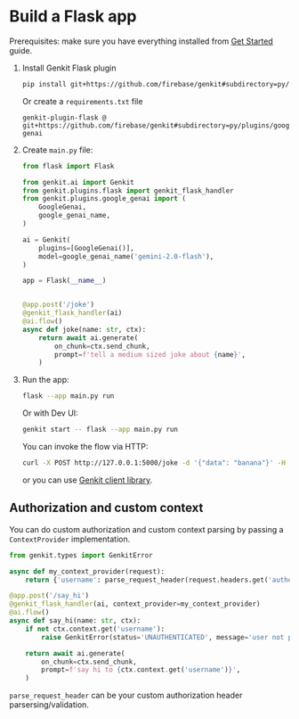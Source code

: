 # Build a Flask app

Prerequisites: make sure you have everything installed from [Get Started](./get-started.md) guide.


1. Install Genkit Flask plugin

    ```bash
    pip install git+https://github.com/firebase/genkit#subdirectory=py/plugins/flask
    ```

    Or create a `requirements.txt` file

    ```
    genkit-plugin-flask @ git+https://github.com/firebase/genkit#subdirectory=py/plugins/google-genai
    ```

1. Create `main.py` file:

    ```py
    from flask import Flask

    from genkit.ai import Genkit
    from genkit.plugins.flask import genkit_flask_handler
    from genkit.plugins.google_genai import (
        GoogleGenai,
        google_genai_name,
    )

    ai = Genkit(
        plugins=[GoogleGenai()],
        model=google_genai_name('gemini-2.0-flash'),
    )

    app = Flask(__name__)


    @app.post('/joke')
    @genkit_flask_handler(ai)
    @ai.flow()
    async def joke(name: str, ctx):
        return await ai.generate(
            on_chunk=ctx.send_chunk,
            prompt=f'tell a medium sized joke about {name}',
        )
    ```

1. Run the app:

    ```bash
    flask --app main.py run
    ```

    Or with Dev UI:

    ```bash
    genkit start -- flask --app main.py run
    ```

    You can invoke the flow via HTTP:

    ```bash
    curl -X POST http://127.0.0.1:5000/joke -d '{"data": "banana"}' -H 'content-Type: application/json' -H 'Accept: text/event-stream'
    ```

    or you can use [Genkit client library](https://js.api.genkit.dev/modules/genkit.beta_client.html).


## Authorization and custom context

You can do custom authorization and custom context parsing by passing a `ContextProvider` implementation.


```py
from genkit.types import GenkitError

async def my_context_provider(request):
    return {'username': parse_request_header(request.headers.get('authorization'))}

@app.post('/say_hi')
@genkit_flask_handler(ai, context_provider=my_context_provider)
@ai.flow()
async def say_hi(name: str, ctx):
    if not ctx.context.get('username'):
        raise GenkitError(status='UNAUTHENTICATED', message='user not provided')

    return await ai.generate(
        on_chunk=ctx.send_chunk,
        prompt=f'say hi to {ctx.context.get('username')}',
    )
```

`parse_request_header` can be your custom authorization header parsersing/validation.